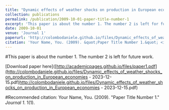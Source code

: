 ```yaml
---
title: "Dynamic effects of weather shocks on production in European economies"
collection: publications
permalink: /publication/2009-10-01-paper-title-number-1
excerpt: 'This paper is about the number 1. The number 2 is left for future work.'
date: 2009-10-01
venue: 'Journal 1'
paperurl: 'http://colombodaniele.github.io/files/Dynamic_effects_of_weather_shocks_on_production_in_European_economies - 2023-12-15.pdf'
citation: 'Your Name, You. (2009). &quot;Paper Title Number 1.&quot; <i>Journal 1</i>. 1(1).'
---
```

#This paper is about the number 1. The number 2 is left for future work.

[Download paper here]([http://academicpages.github.io/files/paper1.pdf](http://colombodaniele.github.io/files/Dynamic_effects_of_weather_shocks_on_production_in_European_economies - 2023-12-15.pdf)http://colombodaniele.github.io/files/Dynamic_effects_of_weather_shocks_on_production_in_European_economies - 2023-12-15.pdf)

#Recommended citation: Your Name, You. (2009). "Paper Title Number 1." <i>Journal 1</i>. 1(1).
